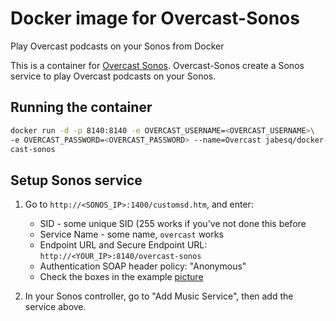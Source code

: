 # Docker image for Overcast-Sonos
Play Overcast podcasts on your Sonos from Docker

This is a container for [Overcast Sonos](https://github.com/jacobian/overcast-sonos).
Overcast-Sonos create a Sonos service to play Overcast podcasts on your Sonos.

## Running the container

``` bash
docker run -d -p 8140:8140 -e OVERCAST_USERNAME=<OVERCAST_USERNAME>\
-e OVERCAST_PASSWORD=<OVERCAST_PASSWORD> --name=Overcast jabesq/docker-over
cast-sonos
```

## Setup Sonos service

1. Go to `http://<SONOS_IP>:1400/customsd.htm`, and enter:

    - SID - some unique SID (255 works if you've not done this before
    - Service Name - some name, `overcast` works
    - Endpoint URL and Secure Endpoint URL: `http://<YOUR_IP>:8140/overcast-sonos`
    - Authentication SOAP header policy: "Anonymous"
    - Check the boxes in the example [picture](https://raw.githubusercontent.com/jabesq/docker-overcast-sonos/master/Screen%20Shot%202016-12-18%20at%2010.56.14%20PM.png)

1. In your Sonos controller, go to "Add Music Service", then add the service above.

